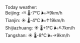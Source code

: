 Today weather:  
Beijing: ⛅️  🌡️-7°C 🌬️↗9km/h  
Tianjin: ☀️   🌡️-4°C 🌬️↑19km/h  
Shijiazhuang: ☀️   🌡️+1°C 🌬️↖7km/h  
Tangshan: ☀️   🌡️-8°C 🌬️→9km/h  
